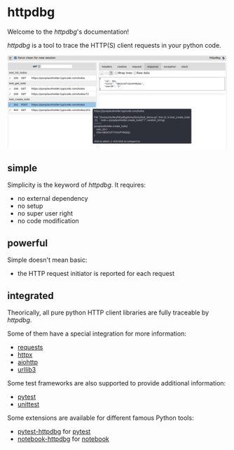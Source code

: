 # httpdbg

Welcome to the _httpdbg_'s documentation!

_httpdbg_ is a tool to trace the HTTP(S) client requests in your python code.

![httpdbg web interface](img/pytest1.png)

## simple

Simplicity is the keyword of _httpdbg_. It requires:

 * no external dependency
 * no setup
 * no super user right
 * no code modification

## powerful

Simple doesn't mean basic:

  * the HTTP request initiator is reported for each request

## integrated

Theorically, all pure python HTTP client libraries are fully traceable by _httpdbg_. 

Some of them have a special integration for more information:

 * [requests](https://pypi.org/project/requests/)
 * [httpx](https://pypi.org/project/httpx/)
 * [aiohttp](https://pypi.org/project/aiohttp/)
 * [urllib3](https://pypi.org/project/urllib3/)

Some test frameworks are also supported to provide additional information:

 * [pytest](https://pypi.org/project/pytest/)
 * [unittest](https://docs.python.org/3/library/unittest.html)

Some extensions are available for different famous Python tools:

  * [pytest-httpdbg](https://github.com/cle-b/pytest-httpdbg) for [pytest](https://pypi.org/project/pytest/)
  * [notebook-httpdbg](https://github.com/cle-b/notebook-httpdbg) for [notebook](https://pypi.org/project/notebook/)
